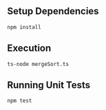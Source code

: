 ## Setup Dependencies
```
npm install
```

## Execution
```
ts-node mergeSort.ts
```

## Running Unit Tests
```
npm test
```